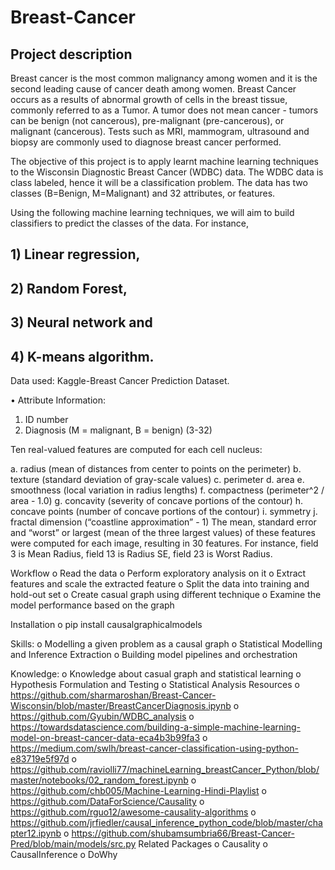 # Breast-Cancer

## Project description

Breast cancer is the most common malignancy among women and it is the second leading cause of cancer death among women. Breast Cancer occurs as a results of abnormal growth of cells in the breast tissue, commonly referred to as a Tumor. A tumor does not mean cancer - tumors can be benign (not cancerous), pre-malignant (pre-cancerous), or malignant (cancerous). Tests such as MRI, mammogram, ultrasound and biopsy are commonly used to diagnose breast cancer performed.

The objective of this project is to apply learnt machine learning techniques to the Wisconsin Diagnostic Breast Cancer (WDBC) data. The WDBC data is class labeled, hence it will be a classification problem. The data has two classes (B=Benign, M=Malignant) and 32 attributes, or features.

Using the following machine learning techniques, we will aim to build classifiers to predict the classes of the data. For instance, 

## 1) Linear regression,

## 2) Random Forest, 

## 3) Neural network and 

## 4) K-means algorithm.

Data used:  Kaggle-Breast Cancer Prediction Dataset.

•	Attribute Information:

1.	ID number 
2.  Diagnosis (M = malignant, B = benign) (3-32)

Ten real-valued features are computed for each cell nucleus:

a.	radius (mean of distances from center to points on the perimeter)
b.	texture (standard deviation of gray-scale values)
c.	perimeter
d.	area
e.	smoothness (local variation in radius lengths)
f.	compactness (perimeter^2 / area - 1.0)
g.	concavity (severity of concave portions of the contour)
h.	concave points (number of concave portions of the contour)
i.	symmetry
j.	fractal dimension (“coastline approximation” - 1)
The mean, standard error and “worst” or largest (mean of the three largest values) of these features were computed for each image, resulting in 30 features. For instance, field 3 is Mean Radius, field 13 is Radius SE, field 23 is Worst Radius.

Workflow
o	Read the data
o	  Perform exploratory analysis on it
o	  Extract features and scale the extracted feature
o	  Split the data into training and hold-out set
o	  Create casual graph using different technique
o	  Examine the model performance based on the graph

Installation
o	pip install causalgraphicalmodels

Skills:
o	Modelling a given problem as a causal graph
o	Statistical Modelling and Inference Extraction
o	Building model pipelines and orchestration

Knowledge:
o	Knowledge about casual graph and statistical learning
o	Hypothesis Formulation and Testing 
o	Statistical Analysis
Resources
o	https://github.com/sharmaroshan/Breast-Cancer-Wisconsin/blob/master/BreastCancerDiagnosis.ipynb
o	https://github.com/Gyubin/WDBC_analysis
o	https://towardsdatascience.com/building-a-simple-machine-learning-model-on-breast-cancer-data-eca4b3b99fa3
o	https://medium.com/swlh/breast-cancer-classification-using-python-e83719e5f97d
o	https://github.com/raviolli77/machineLearning_breastCancer_Python/blob/master/notebooks/02_random_forest.ipynb
o	https://github.com/chb005/Machine-Learning-Hindi-Playlist
o	https://github.com/DataForScience/Causality
o	https://github.com/rguo12/awesome-causality-algorithms
o	https://github.com/jrfiedler/causal_inference_python_code/blob/master/chapter12.ipynb
o	https://github.com/shubamsumbria66/Breast-Cancer-Pred/blob/main/models/src.py
Related Packages
o	Causality
o	CausalInference
o	DoWhy

